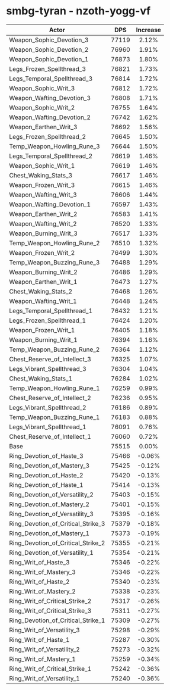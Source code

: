 # smbg-tyran - nzoth-yogg-vf
| Actor | DPS | Increase |
|---|:---:|:---:|
|Weapon_Sophic_Devotion_3|77119|2.12%|
|Weapon_Sophic_Devotion_2|76960|1.91%|
|Weapon_Sophic_Devotion_1|76873|1.80%|
|Legs_Frozen_Spellthread_3|76821|1.73%|
|Legs_Temporal_Spellthread_3|76814|1.72%|
|Weapon_Sophic_Writ_3|76812|1.72%|
|Weapon_Wafting_Devotion_3|76808|1.71%|
|Weapon_Sophic_Writ_2|76755|1.64%|
|Weapon_Wafting_Devotion_2|76742|1.62%|
|Weapon_Earthen_Writ_3|76692|1.56%|
|Legs_Frozen_Spellthread_2|76645|1.50%|
|Temp_Weapon_Howling_Rune_3|76644|1.50%|
|Legs_Temporal_Spellthread_2|76619|1.46%|
|Weapon_Sophic_Writ_1|76619|1.46%|
|Chest_Waking_Stats_3|76617|1.46%|
|Weapon_Frozen_Writ_3|76615|1.46%|
|Weapon_Wafting_Writ_3|76606|1.44%|
|Weapon_Wafting_Devotion_1|76597|1.43%|
|Weapon_Earthen_Writ_2|76583|1.41%|
|Weapon_Wafting_Writ_2|76520|1.33%|
|Weapon_Burning_Writ_3|76517|1.33%|
|Temp_Weapon_Howling_Rune_2|76510|1.32%|
|Weapon_Frozen_Writ_2|76499|1.30%|
|Temp_Weapon_Buzzing_Rune_3|76488|1.29%|
|Weapon_Burning_Writ_2|76486|1.29%|
|Weapon_Earthen_Writ_1|76473|1.27%|
|Chest_Waking_Stats_2|76468|1.26%|
|Weapon_Wafting_Writ_1|76448|1.24%|
|Legs_Temporal_Spellthread_1|76432|1.21%|
|Legs_Frozen_Spellthread_1|76424|1.20%|
|Weapon_Frozen_Writ_1|76405|1.18%|
|Weapon_Burning_Writ_1|76394|1.16%|
|Temp_Weapon_Buzzing_Rune_2|76364|1.12%|
|Chest_Reserve_of_Intellect_3|76325|1.07%|
|Legs_Vibrant_Spellthread_3|76304|1.04%|
|Chest_Waking_Stats_1|76284|1.02%|
|Temp_Weapon_Howling_Rune_1|76259|0.99%|
|Chest_Reserve_of_Intellect_2|76236|0.95%|
|Legs_Vibrant_Spellthread_2|76186|0.89%|
|Temp_Weapon_Buzzing_Rune_1|76183|0.88%|
|Legs_Vibrant_Spellthread_1|76091|0.76%|
|Chest_Reserve_of_Intellect_1|76060|0.72%|
|Base|75515|0.00%|
|Ring_Devotion_of_Haste_3|75466|-0.06%|
|Ring_Devotion_of_Mastery_3|75425|-0.12%|
|Ring_Devotion_of_Haste_2|75420|-0.13%|
|Ring_Devotion_of_Haste_1|75414|-0.13%|
|Ring_Devotion_of_Versatility_2|75403|-0.15%|
|Ring_Devotion_of_Mastery_2|75401|-0.15%|
|Ring_Devotion_of_Versatility_3|75395|-0.16%|
|Ring_Devotion_of_Critical_Strike_3|75379|-0.18%|
|Ring_Devotion_of_Mastery_1|75373|-0.19%|
|Ring_Devotion_of_Critical_Strike_2|75355|-0.21%|
|Ring_Devotion_of_Versatility_1|75354|-0.21%|
|Ring_Writ_of_Haste_3|75346|-0.22%|
|Ring_Writ_of_Mastery_3|75346|-0.22%|
|Ring_Writ_of_Haste_2|75340|-0.23%|
|Ring_Writ_of_Mastery_2|75338|-0.23%|
|Ring_Writ_of_Critical_Strike_2|75317|-0.26%|
|Ring_Writ_of_Critical_Strike_3|75311|-0.27%|
|Ring_Devotion_of_Critical_Strike_1|75309|-0.27%|
|Ring_Writ_of_Versatility_3|75298|-0.29%|
|Ring_Writ_of_Haste_1|75287|-0.30%|
|Ring_Writ_of_Versatility_2|75273|-0.32%|
|Ring_Writ_of_Mastery_1|75259|-0.34%|
|Ring_Writ_of_Critical_Strike_1|75242|-0.36%|
|Ring_Writ_of_Versatility_1|75240|-0.36%|
